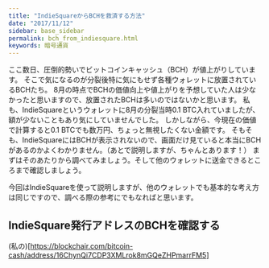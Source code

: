 ```yaml
---
title: "IndieSquareからBCHを救済する方法"
date: "2017/11/12"
sidebar: base_sidebar
permalink: bch_from_indiesquare.html
keywords: 暗号通貨
---
```


ここ数日、圧倒的勢いでビットコインキャッシュ（BCH）が値上がりしています。
そこで気になるのが分裂後特に気にもせず各種ウォレットに放置されているBCHたち。
8月の時点でBCHの価値向上や値上がりを予想していた人は少なかったと思いますので、放置されたBCHは多いのではないかと思います。
私も、IndieSquareというウォレットに8月の分裂当時0.1 BTC入れていましたが、額が少ないこともあり気にしていませんでした。
しかしながら、今現在の価値で計算すると0.1 BTCでも数万円、ちょっと無視したくない金額です。
そもそも、IndieSquareにはBCHが表示されないので、画面だけ見ていると本当にBCHがあるのかよくわかりません。（あとで説明しますが、ちゃんとあります！）
まずはそのあたりから調べてみましょう。そして他のウォレットに送金できるところまで確認しましょう。

今回はIndieSquareを使って説明しますが、他のウォレットでも基本的な考え方は同じですので、調べる際の参考にでもなればと思います。

## IndieSquare発行アドレスのBCHを確認する

(私の)[https://blockchair.com/bitcoin-cash/address/16ChynQi7CDP3XMLrok8mGQeZHPmarrFM5]
